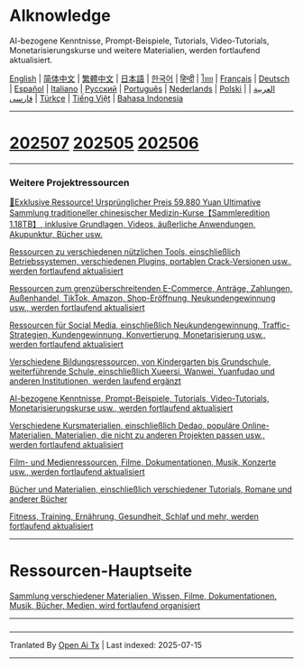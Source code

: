 # AIknowledge
AI-bezogene Kenntnisse, Prompt-Beispiele, Tutorials, Video-Tutorials, Monetarisierungskurse und weitere Materialien, werden fortlaufend aktualisiert.

[English](https://openaitx.github.io/view.html?user=mswnlz&project=AIknowledge&lang=en) | [简体中文](https://openaitx.github.io/view.html?user=mswnlz&project=AIknowledge&lang=zh-CN) | [繁體中文](https://openaitx.github.io/view.html?user=mswnlz&project=AIknowledge&lang=zh-TW) | [日本語](https://openaitx.github.io/view.html?user=mswnlz&project=AIknowledge&lang=ja) | [한국어](https://openaitx.github.io/view.html?user=mswnlz&project=AIknowledge&lang=ko) | [हिन्दी](https://openaitx.github.io/view.html?user=mswnlz&project=AIknowledge&lang=hi) | [ไทย](https://openaitx.github.io/view.html?user=mswnlz&project=AIknowledge&lang=th) | [Français](https://openaitx.github.io/view.html?user=mswnlz&project=AIknowledge&lang=fr) | [Deutsch](https://openaitx.github.io/view.html?user=mswnlz&project=AIknowledge&lang=de) | [Español](https://openaitx.github.io/view.html?user=mswnlz&project=AIknowledge&lang=es) | [Italiano](https://openaitx.github.io/view.html?user=mswnlz&project=AIknowledge&lang=it) | [Русский](https://openaitx.github.io/view.html?user=mswnlz&project=AIknowledge&lang=ru) | [Português](https://openaitx.github.io/view.html?user=mswnlz&project=AIknowledge&lang=pt) | [Nederlands](https://openaitx.github.io/view.html?user=mswnlz&project=AIknowledge&lang=nl) | [Polski](https://openaitx.github.io/view.html?user=mswnlz&project=AIknowledge&lang=pl) | [العربية](https://openaitx.github.io/view.html?user=mswnlz&project=AIknowledge&lang=ar) | [فارسی](https://openaitx.github.io/view.html?user=mswnlz&project=AIknowledge&lang=fa) | [Türkçe](https://openaitx.github.io/view.html?user=mswnlz&project=AIknowledge&lang=tr) | [Tiếng Việt](https://openaitx.github.io/view.html?user=mswnlz&project=AIknowledge&lang=vi) | [Bahasa Indonesia](https://openaitx.github.io/view.html?user=mswnlz&project=AIknowledge&lang=id)

------------
# [202507](https://raw.githubusercontent.com/mswnlz/AIknowledge/main/202507.md) [202505](https://raw.githubusercontent.com/mswnlz/AIknowledge/main/202505.md) [202506](https://raw.githubusercontent.com/mswnlz/AIknowledge/main/202506.md)

---------------
### Weitere Projektressourcen

[🎁Exklusive Ressource! Ursprünglicher Preis 59.880 Yuan Ultimative Sammlung traditioneller chinesischer Medizin-Kurse【Sammleredition 1.18TB】, inklusive Grundlagen, Videos, äußerliche Anwendungen, Akupunktur, Bücher usw.](https://github.com/mswnlz/chinese-traditional)

[Ressourcen zu verschiedenen nützlichen Tools, einschließlich Betriebssystemen, verschiedenen Plugins, portablen Crack-Versionen usw., werden fortlaufend aktualisiert](https://github.com/mswnlz/tools)

[Ressourcen zum grenzüberschreitenden E-Commerce, Anträge, Zahlungen, Außenhandel, TikTok, Amazon, Shop-Eröffnung, Neukundengewinnung usw., werden fortlaufend aktualisiert](https://github.com/mswnlz/cross-border)

[Ressourcen für Social Media, einschließlich Neukundengewinnung, Traffic-Strategien, Kundengewinnung, Konvertierung, Monetarisierung usw., werden fortlaufend aktualisiert](https://github.com/mswnlz/self-media)

[ Verschiedene Bildungsressourcen, von Kindergarten bis Grundschule, weiterführende Schule, einschließlich Xueersi, Wanwei, Yuanfudao und anderen Institutionen, werden laufend ergänzt](https://github.com/mswnlz/edu-knowlege)

[AI-bezogene Kenntnisse, Prompt-Beispiele, Tutorials, Video-Tutorials, Monetarisierungskurse usw., werden fortlaufend aktualisiert](https://github.com/mswnlz/AIknowledge)

[Verschiedene Kursmaterialien, einschließlich Dedao, populäre Online-Materialien, Materialien, die nicht zu anderen Projekten passen usw., werden fortlaufend aktualisiert](https://github.com/mswnlz/curriculum)

[Film- und Medienressourcen, Filme, Dokumentationen, Musik, Konzerte usw., werden fortlaufend aktualisiert](https://github.com/mswnlz/movies)

[Bücher und Materialien, einschließlich verschiedener Tutorials, Romane und anderer Bücher](https://github.com/mswnlz/book)

[Fitness, Training, Ernährung, Gesundheit, Schlaf und mehr, werden fortlaufend aktualisiert](https://github.com/mswnlz/healthy)

---------------

# Ressourcen-Hauptseite
[Sammlung verschiedener Materialien, Wissen, Filme, Dokumentationen, Musik, Bücher, Medien, wird fortlaufend organisiert](https://github.com/mswnlz)

---------------

### 








---

Tranlated By [Open Ai Tx](https://github.com/OpenAiTx/OpenAiTx) | Last indexed: 2025-07-15

---